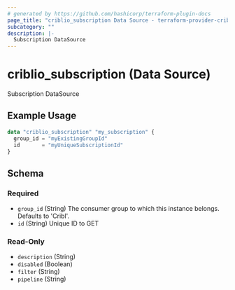 ```yaml
---
# generated by https://github.com/hashicorp/terraform-plugin-docs
page_title: "criblio_subscription Data Source - terraform-provider-criblio"
subcategory: ""
description: |-
  Subscription DataSource
---
```


# criblio_subscription (Data Source)

Subscription DataSource

## Example Usage

```terraform
data "criblio_subscription" "my_subscription" {
  group_id = "myExistingGroupId"
  id       = "myUniqueSubscriptionId"
}
```

<!-- schema generated by tfplugindocs -->
## Schema

### Required

- `group_id` (String) The consumer group to which this instance belongs. Defaults to 'Cribl'.
- `id` (String) Unique ID to GET

### Read-Only

- `description` (String)
- `disabled` (Boolean)
- `filter` (String)
- `pipeline` (String)
